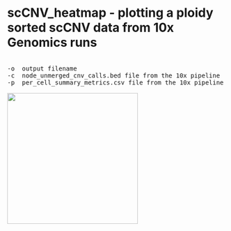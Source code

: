 # scCNV_heatmap - plotting a ploidy sorted scCNV data from 10x Genomics runs
<pre>

-o  output filename
-c  node_unmerged_cnv_calls.bed file from the 10x pipeline
-p  per_cell_summary_metrics.csv file from the 10x pipeline

<img src="https://raw.githubusercontent.com/StefanKurtenbach/scCNV_heatmap/master/heatmap.png" width = "300">

</pre>
